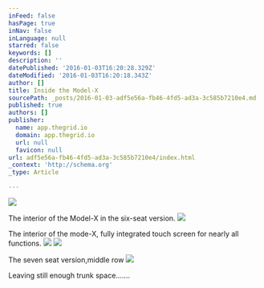 ```yaml
---
inFeed: false
hasPage: true
inNav: false
inLanguage: null
starred: false
keywords: []
description: ''
datePublished: '2016-01-03T16:20:28.329Z'
dateModified: '2016-01-03T16:20:18.343Z'
author: []
title: Inside the Model-X
sourcePath: _posts/2016-01-03-adf5e56a-fb46-4fd5-ad3a-3c585b7210e4.md
published: true
authors: []
publisher:
  name: app.thegrid.io
  domain: app.thegrid.io
  url: null
  favicon: null
url: adf5e56a-fb46-4fd5-ad3a-3c585b7210e4/index.html
_context: 'http://schema.org'
_type: Article

---
```

![](https://imgflo.herokuapp.com/graph/vahj1ThiexotieMo/f11471273246b07370c3bd0ce25514d9/passthrough.jpg?height=600&input=https%3A%2F%2Fs3-us-west-2.amazonaws.com%2Fthe-grid-img%2Fp%2F01e48ed9277c37a89f10915eb24ddfecc89fa23c.jpg)

The interior of the Model-X in the six-seat version.
![](https://the-grid-user-content.s3-us-west-2.amazonaws.com/1fa2fcef-0cea-458d-b9a5-526d75df1767.jpg)

The interior of the mode-X, fully integrated touch screen for nearly all functions.
![](https://the-grid-user-content.s3-us-west-2.amazonaws.com/ff57178e-6205-4231-b837-672372019399.jpg)
![](https://the-grid-user-content.s3-us-west-2.amazonaws.com/34b627e5-91dc-4900-ba60-00981cf21ff3.jpg)

The seven seat version,middle row
![](https://the-grid-user-content.s3-us-west-2.amazonaws.com/56cc6b2b-01a6-49b4-a56b-c18033750e5f.jpg)

Leaving still enough trunk space.......